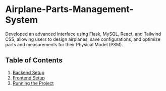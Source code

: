 # Airplane-Parts-Management-System
Developed an advanced interface using Flask, MySQL, React, and Tailwind CSS, allowing users to design airplanes, save configurations, and optimize parts and measurements for their Physical Model (PSM).

## Table of Contents

1. [Backend Setup](#backend-setup)
2. [Frontend Setup](#frontend-setup)
3. [Running the Project](#running-the-project)
